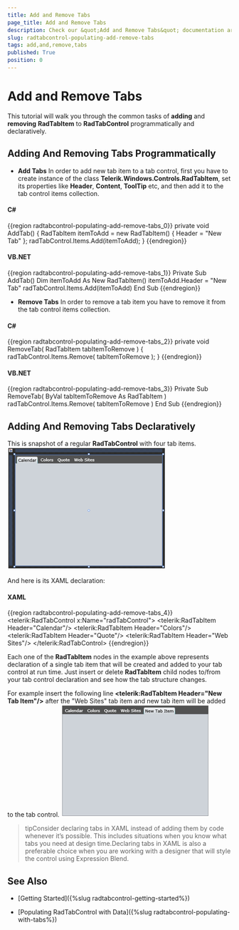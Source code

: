 ```yaml
---
title: Add and Remove Tabs
page_title: Add and Remove Tabs
description: Check our &quot;Add and Remove Tabs&quot; documentation article for the RadTabControl {{ site.framework_name }} control.
slug: radtabcontrol-populating-add-remove-tabs
tags: add,and,remove,tabs
published: True
position: 0
---
```


# Add and Remove Tabs



This tutorial will walk you through the common tasks of __adding__ and __removing__ __RadTabItem__ to __RadTabControl__ programmatically and declaratively.
			

## Adding And Removing Tabs Programmatically

* __Add Tabs__ In order to add new tab item to a tab control, first you have to create instance of the class __Telerik.Windows.Controls.RadTabItem__, set its properties like __Header__, __Content__, __ToolTip__ etc, and then add it to the tab control items collection.
					

#### __C#__

{{region radtabcontrol-populating-add-remove-tabs_0}}
	private void AddTab()
	{
	    RadTabItem itemToAdd = new RadTabItem()
	    {
	        Header = "New Tab"
	    };
	    radTabControl.Items.Add(itemToAdd);
	}
	{{endregion}}



#### __VB.NET__

{{region radtabcontrol-populating-add-remove-tabs_1}}
	Private Sub AddTab()
	    Dim itemToAdd As New RadTabItem()
	    itemToAdd.Header = "New Tab"
	    radTabControl.Items.Add(itemToAdd)
	End Sub
	{{endregion}}



* __Remove Tabs__ In order to remove a tab item you have to remove it from the tab control items collection.

#### __C#__

{{region radtabcontrol-populating-add-remove-tabs_2}}
	private void RemoveTab( RadTabItem tabItemToRemove )
	{
	    radTabControl.Items.Remove( tabItemToRemove );
	}
	{{endregion}}



#### __VB.NET__

{{region radtabcontrol-populating-add-remove-tabs_3}}
	Private Sub RemoveTab( ByVal tabItemToRemove As RadTabItem )
	    radTabControl.Items.Remove( tabItemToRemove )
	End Sub
	{{endregion}}



## Adding And Removing Tabs Declaratively

This is snapshot of a regular __RadTabControl__ with four tab items.
![WPF RadTabControl Adding And Removing Tabs Declaratively](images/RadTabControl_Figure_00240.png)

And here is its XAML declaration:

#### __XAML__

{{region radtabcontrol-populating-add-remove-tabs_4}}
	<telerik:RadTabControl x:Name="radTabControl">
	    <telerik:RadTabItem Header="Calendar"/>
	    <telerik:RadTabItem Header="Colors"/>
	    <telerik:RadTabItem Header="Quote"/>
	    <telerik:RadTabItem Header="Web Sites"/>
	</telerik:RadTabControl>
	{{endregion}}



Each one of the __RadTabItem__ nodes in the example above represents declaration of a single tab item that will be created and added to your tab control at run time. Just insert or delete __RadTabItem__ child nodes to/from your tab control declaration and see how the tab structure changes.
				

For example insert the following line __<telerik:RadTabItem Header="New Tab Item"/>__ after the "Web Sites" tab item and new tab item will be added to the tab control.
![WPF RadTabControl Add New Tab Declaratively](images/RadTabControl_Figure_00250.png)

>tipConsider declaring tabs in XAML instead of adding them by code whenever it’s possible. This includes situations when you know what tabs you need at design time.Declaring tabs in XAML is also a preferable choice when you are working with a designer that will style the control using Expression Blend.

## See Also

 * [Getting Started]({%slug radtabcontrol-getting-started%})

 * [Populating RadTabControl with Data]({%slug radtabcontrol-populating-with-tabs%})
